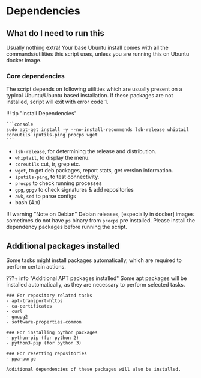 # Dependencies

## What do I need to run this

Usually nothing extra! Your base Ubuntu install comes with all the commands/utilities this script uses, unless you are running this on Ubuntu docker image.

### Core dependencies

The script depends on following utilities which are usually present on a typical Ubuntu/Ubuntu based installation. If these packages are not installed, script will exit with error code 1.

!!! tip "Install Dependencies"

    ```console
    sudo apt-get install -y --no-install-recommends lsb-release whiptail coreutils iputils-ping procps wget
    ```

- `lsb-release`, for determining the release and distribution.
- `whiptail`, to display the menu.
- `coreutils` cut, tr, grep etc.
- `wget`, to get deb packages, report stats, get version information.
- `iputils-ping`, to test connectivity.
- `procps` to check running processes
- `gpg`, `gpgv` to check signatures & add repositories
- `awk`, `sed` to parse configs
- bash (4.x)

!!! warning "Note on Debian"
    Debian releases, [especially in docker] images sometimes do not have `ps` binary from `procps` pre installed. Please install the dependency packages before running the script.

## Additional packages installed

Some tasks might install packages automatically, which are required to perform certain actions.

???+ info "Additional APT packages installed"
    Some apt packages will be installed automatically, as they are necessary to perform selected tasks.

    ### For repository related tasks
    - apt-transport-https
    - ca-certificates
    - curl
    - gnupg2
    - software-properties-common

    ### For installing python packages
    - python-pip (for python 2)
    - python3-pip (for python 3)

    ### For resetting repositories
    - ppa-purge

    Additional dependencies of these packages will also be installed.
